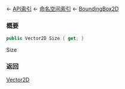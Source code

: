 ← [API索引](Api-Index) ← [命名空间索引](Namespace-Index) ← [BoundingBox2D](VRageMath.BoundingBox2D)

### 概要

```csharp
public Vector2D Size { get; }
```

Size

### 返回

[Vector2D](VRageMath.Vector2D)



